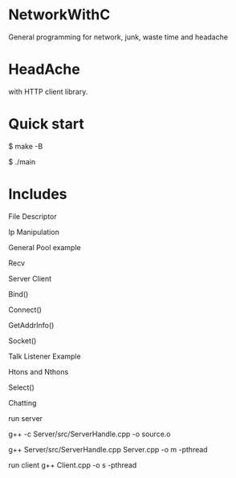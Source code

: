 # NetworkWithC
General programming for network, junk, waste time and headache

# HeadAche

with HTTP client library.

# Quick start

$ make -B

$ ./main

# Includes

File Descriptor

Ip Manipulation

General Pool example

Recv

Server Client

Bind()

Connect()

GetAddrInfo()

Socket()

Talk Listener Example

Htons and Nthons

Select()

Chatting

run server

g++ -c Server/src/ServerHandle.cpp -o  source.o
  

g++ Server/src/ServerHandle.cpp  Server.cpp -o m -pthread


run client
g++ Client.cpp -o s -pthread
